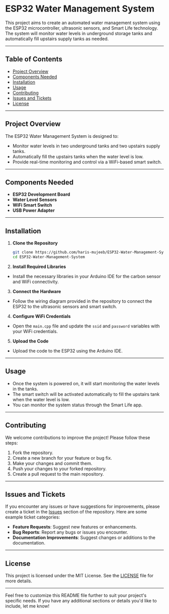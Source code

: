 # ESP32 Water Management System
This project aims to create an automated water management system using the ESP32 microcontroller, ultrasonic sensors, and Smart Life technology. The system will monitor water levels in underground storage tanks and automatically fill upstairs supply tanks as needed.

---

## Table of Contents
- [Project Overview](#project-overview)
- [Components Needed](#components-needed)
- [Installation](#installation)
- [Usage](#usage)
- [Contributing](#contributing)
- [Issues and Tickets](#issues-and-tickets)
- [License](#license)

---

## Project Overview

The ESP32 Water Management System is designed to:
- Monitor water levels in two underground tanks and two upstairs supply tanks.
- Automatically fill the upstairs tanks when the water level is low.
- Provide real-time monitoring and control via a WiFi-based smart switch.

---

## Components Needed

- **ESP32 Development Board**
- **Water Level Sensors**
- **WiFi Smart Switch**
- **USB Power Adapter**

---

## Installation

1. **Clone the Repository**
   ```bash
   git clone https://github.com/haris-mujeeb/ESP32-Water-Management-System.git
   cd ESP32-Water-Management-System
   ```

2. **Install Required Libraries**
- Install the necessary libraries in your Arduino IDE for the carbon sensor and WiFi connectivity.

3. **Connect the Hardware**
- Follow the wiring diagram provided in the repository to connect the ESP32 to the ultrasonic sensors and smart switch.

4. **Configure WiFi Credentials**
- Open the `main.cpp` file and update the `ssid` and `password` variables with your WiFi credentials.

5. **Upload the Code**
- Upload the code to the ESP32 using the Arduino IDE.

---

## Usage

- Once the system is powered on, it will start monitoring the water levels in the tanks.
- The smart switch will be activated automatically to fill the upstairs tank when the water level is low.
- You can monitor the system status through the Smart Life app.

---

## Contributing

We welcome contributions to improve the project! Please follow these steps:

1. Fork the repository.
2. Create a new branch for your feature or bug fix.
3. Make your changes and commit them.
4. Push your changes to your forked repository.
5. Create a pull request to the main repository.

---

## Issues and Tickets

If you encounter any issues or have suggestions for improvements, please create a ticket in the [Issues](https://github.com/yourusername/esp32-water-management/issues) section of the repository. Here are some example ticket categories:

- **Feature Requests**: Suggest new features or enhancements.
- **Bug Reports**: Report any bugs or issues you encounter.
- **Documentation Improvements**: Suggest changes or additions to the documentation.

---

## License

This project is licensed under the MIT License. See the [LICENSE](LICENSE) file for more details.

---

Feel free to customize this README file further to suit your project's specific needs. If you have any additional sections or details you'd like to include, let me know!
